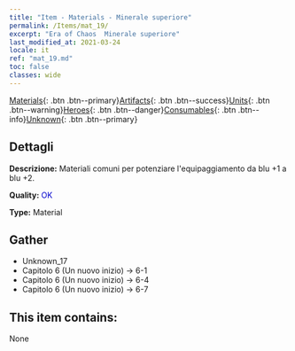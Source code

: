 ```yaml
---
title: "Item - Materials - Minerale superiore"
permalink: /Items/mat_19/
excerpt: "Era of Chaos  Minerale superiore"
last_modified_at: 2021-03-24
locale: it
ref: "mat_19.md"
toc: false
classes: wide
---
```

 [Materials](/it/Items/){: .btn .btn--primary}[Artifacts](/it/Items/Artifacts/){: .btn .btn--success}[Units](/it/Items/Units/){: .btn .btn--warning}[Heroes](/it/Items/Heroes/){: .btn .btn--danger}[Consumables](/it/Items/Consumables/){: .btn .btn--info}[Unknown](/it/Items/Unknown/){: .btn .btn--primary}

## Dettagli
 **Descrizione:** Materiali comuni per potenziare l'equipaggiamento da blu +1 a blu +2.

 **Quality:** <span style="color: #0000CD">OK</span>

 **Type:** Material

## Gather

*    Unknown_17 
*    Capitolo 6 (Un nuovo inizio) -> 6-1 
*    Capitolo 6 (Un nuovo inizio) -> 6-4 
*    Capitolo 6 (Un nuovo inizio) -> 6-7 

## This item contains:

  None

